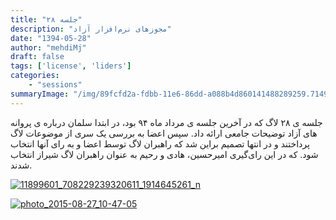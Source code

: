 ```yaml
---
title: "جلسه ۲۸"
description: "مجوزهای نرم‌افزار آزاد"
date: "1394-05-28"
author: "mehdiMj"
draft: false
tags: ['license', 'liders']
categories:
    - "sessions"
summaryImage: "/img/89fcfd2a-fdbb-11e6-86dd-a088b4d860141488289259.7149453.jpg"
---
```

جلسه ی ۲۸ لاگ که در آخرین جلسه ی مرداد ماه ۹۴ بود، در ابتدا سلمان درباره ی پروانه های آزاد توضیحات جامعی ارائه داد. سپس اعضا به بررسی یک سری از موضوعات لاگ پرداختند و در انتها تصمیم براین شد که راهبران لاگ توسط اعضا و به رای آنها انتخاب شود. که در این رای‌گیری امیرحسین، هادی و رحیم به عنوان راهبران لاگ شیراز انتخاب شدند.

[![11899601_708229239320611_1914645261_n](../../img/89fcfd2a-fdbb-11e6-86dd-a088b4d860141488289259.7149453.jpg)](img/89fcfd2a-fdbb-11e6-86dd-a088b4d860141488289259.7149453.jpg)

[![photo_2015-08-27_10-47-05](../../img/89fd00ae-fdbb-11e6-86dd-a088b4d860141488289259.7150145.jpg)](img/89fd00ae-fdbb-11e6-86dd-a088b4d860141488289259.7150145.jpg)

